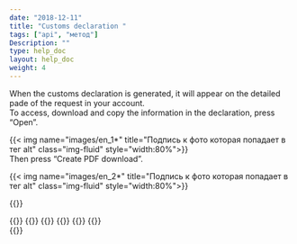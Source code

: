 ```yaml
---
date: "2018-12-11"
title: "Customs declaration "
tags: ["api", "метод"]
Description: ""
type: help_doc
layout: help_doc
weight: 4
---
```


When the customs declaration is generated, it will appear on the detailed pade of the request in your account. <br/> To access, download and copy the information in the declaration, press “Open”. 

{{< img name="images/en_1*" title="Подпись к фото которая попадает в тег alt" class="img-fluid" style="width:80%">}}
<br/>
Then press “Create PDF download”.

{{< img name="images/en_2*" title="Подпись к фото которая попадает в тег alt" class="img-fluid" style="width:80%">}}

{{<isHelpful>}}

{{<seeAlso>}}
    {{<seeAlsoItem link="/en/tracking/where_container/" target="_blank" text="Where is my container?">}}
    {{<seeAlsoItem link="/en/tracking/customs_events/" text="Inspection, weight measuring and x-ray inspection">}}
    {{<seeAlsoItem link="/en/tracking/customs_documents/" text="Customs documents">}}
    {{<seeAlsoItem link="/en/tracking/invoices-and-acts/" text="Invoices, certificates and B/Ls ">}}
    {{<seeAlsoItem link="/en/tracking/railway_bills/" text="Railway B/Ls">}}    
{{</seeAlso>}}